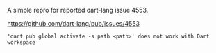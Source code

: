 A simple repro for reported dart-lang issue 4553.

https://github.com/dart-lang/pub/issues/4553

`'dart pub global activate -s path <path>' does not work with Dart workspace`
